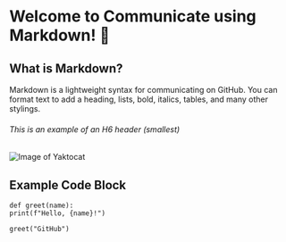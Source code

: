 # Welcome to Communicate using Markdown! 👋

## What is Markdown?

Markdown is a lightweight syntax for communicating on GitHub. You can format text to add a heading, lists, bold, italics, tables, and many other stylings.

###### This is an example of an H6 header (smallest)

![Image of Yaktocat](https://octodex.github.com/images/yaktocat.png)

## Example Code Block
```
def greet(name):
print(f"Hello, {name}!")

greet("GitHub")
```

